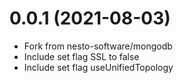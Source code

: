 <a name="0.0.1"></a>
# 0.0.1 (2021-08-03)

* Fork from nesto-software/mongodb
* Include set flag SSL to false
* Include set flag useUnifiedTopology
